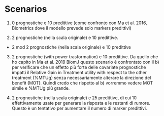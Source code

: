 # Scenarios

1. 0 prognostiche e 10 predittive (come confronto con Ma et al. 2016, Biometrics dove il modello prevede solo markers predittivi)

2. 2 prognostiche (nella scala originale) e 10 predittive. 
  
  - 2 mod 2 prognostiche (nella scala originale) e 10 predittive

3. 2 prognostiche (with power trasformation) e 10 predittive. Da quello che ho capito in Ma et al. 2019 BiomJ questo scenario è confrontato con il b) per verificare che un effetto più forte delle covariate prognostiche impatti il Relative Gain in Treatment utility with respect to the other treatment (%MTUg) senza necessariamente alterare la direzione del benefit (MOT). Quindi credo che rispetto al b) vorremmo vedere MOT simile e %MTUg più grande.

4. 2 prognostiche (nella scala originale) e 25 predittive, di cui 10 effettivamente usate per generare la risposta e le restanti di rumore. Questo è un tentativo per aumentare il numero di marker predittivi.